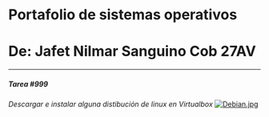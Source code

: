 # Portafolio de sistemas operativos
# De: Jafet Nilmar Sanguino Cob 27AV

_____
#####  Tarea #999
*Descargar e instalar alguna distibución de linux en Virtualbox*
[![Debian.jpg](https://i.postimg.cc/fbTqscH9/Debian.jpg)](https://postimg.cc/pm4JYFMW)
